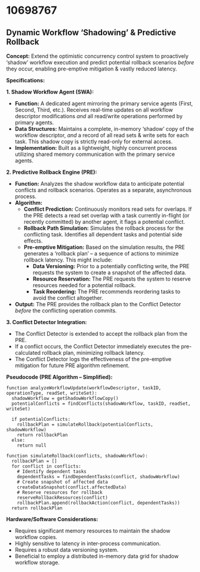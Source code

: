 # 10698767

## Dynamic Workflow ‘Shadowing’ & Predictive Rollback

**Concept:** Extend the optimistic concurrency control system to proactively ‘shadow’ workflow execution and predict potential rollback scenarios *before* they occur, enabling pre-emptive mitigation & vastly reduced latency.

**Specifications:**

**1. Shadow Workflow Agent (SWA):**

*   **Function:**  A dedicated agent mirroring the primary service agents (First, Second, Third, etc.).  Receives real-time updates on all workflow descriptor modifications *and* all read/write operations performed by primary agents.
*   **Data Structures:** Maintains a complete, in-memory ‘shadow’ copy of the workflow descriptor, *and* a record of all read sets & write sets for each task.  This shadow copy is strictly read-only for external access.
*   **Implementation:**  Built as a lightweight, highly concurrent process utilizing shared memory communication with the primary service agents.

**2. Predictive Rollback Engine (PRE):**

*   **Function:**  Analyzes the shadow workflow data to anticipate potential conflicts and rollback scenarios.  Operates as a separate, asynchronous process.
*   **Algorithm:**
    *   **Conflict Prediction:**  Continuously monitors read sets for overlaps. If the PRE detects a read set overlap with a task currently in-flight (or recently committed) by another agent, it flags a potential conflict.
    *   **Rollback Path Simulation:**  Simulates the rollback process for the conflicting task. Identifies all dependent tasks and potential side effects.
    *   **Pre-emptive Mitigation:** Based on the simulation results, the PRE generates a ‘rollback plan’ – a sequence of actions to minimize rollback latency. This might include:
        *   **Data Versioning:**  Prior to a potentially conflicting write, the PRE requests the system to create a snapshot of the affected data.
        *   **Resource Reservation:** The PRE requests the system to reserve resources needed for a potential rollback.
        *   **Task Reordering:** The PRE recommends reordering tasks to avoid the conflict altogether.
*   **Output:** The PRE provides the rollback plan to the Conflict Detector *before* the conflicting operation commits.

**3. Conflict Detector Integration:**

*   The Conflict Detector is extended to accept the rollback plan from the PRE.
*   If a conflict occurs, the Conflict Detector immediately executes the pre-calculated rollback plan, minimizing rollback latency.
*   The Conflict Detector logs the effectiveness of the pre-emptive mitigation for future PRE algorithm refinement.

**Pseudocode (PRE Algorithm – Simplified):**

```
function analyzeWorkflowUpdate(workflowDescriptor, taskID, operationType, readSet, writeSet):
  shadowWorkflow = getShadowWorkflowCopy()
  potentialConflicts = findConflicts(shadowWorkflow, taskID, readSet, writeSet)

  if potentialConflicts:
    rollbackPlan = simulateRollback(potentialConflicts, shadowWorkflow)
    return rollbackPlan
  else:
    return null

function simulateRollback(conflicts, shadowWorkflow):
  rollbackPlan = []
  for conflict in conflicts:
    # Identify dependent tasks
    dependentTasks = findDependentTasks(conflict, shadowWorkflow)
    # Create snapshot of affected data
    createDataSnapshot(conflict.affectedData)
    # Reserve resources for rollback
    reserveRollbackResources(conflict)
    rollbackPlan.append(rollbackAction(conflict, dependentTasks))
  return rollbackPlan
```

**Hardware/Software Considerations:**

*   Requires significant memory resources to maintain the shadow workflow copies.
*   Highly sensitive to latency in inter-process communication.
*   Requires a robust data versioning system.
*   Beneficial to employ a distributed in-memory data grid for shadow workflow storage.